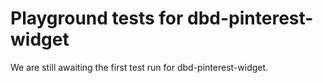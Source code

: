 # Playground tests for dbd-pinterest-widget
We are still awaiting the first test run for dbd-pinterest-widget.
